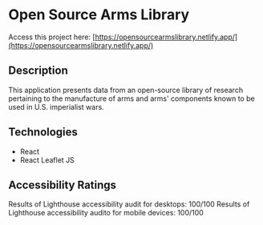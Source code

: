 # Open Source Arms Library

Access this project here: [https://opensourcearmslibrary.netlify.app/](https://opensourcearmslibrary.netlify.app/)

## Description

This application presents data from an open-source library of
research pertaining to the manufacture of arms and arms' components
known to be used in U.S. imperialist wars.

## Technologies

- React
- React Leaflet JS

## Accessibility Ratings

Results of Lighthouse accessibility audit for desktops: 100/100
Results of Lighthouse accessibility audito for mobile devices: 100/100
